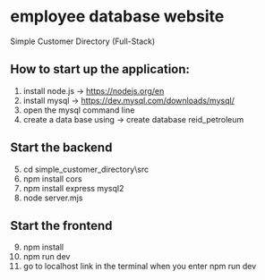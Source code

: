 # employee database website
Simple Customer Directory (Full-Stack)
## How to start up the application:
1. install node.js -> https://nodejs.org/en
2. install mysql -> https://dev.mysql.com/downloads/mysql/
3. open the mysql command line
4. create a data base using -> create database reid_petroleum 
## Start the backend
5. cd simple_customer_directory\src
6. npm install cors
7. npm install express mysql2
8. node server.mjs
## Start the frontend
9.  npm install
10. npm run dev
11. go to localhost link in the terminal when you enter npm run dev
